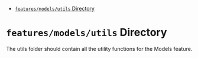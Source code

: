 <!-- START doctoc generated TOC please keep comment here to allow auto update -->
<!-- DON'T EDIT THIS SECTION, INSTEAD RE-RUN doctoc TO UPDATE -->

- [`features/models/utils` Directory](#featuresmodelsutils-directory)

<!-- END doctoc generated TOC please keep comment here to allow auto update -->

# `features/models/utils` Directory

The utils folder should contain all the utility functions for the Models feature.
